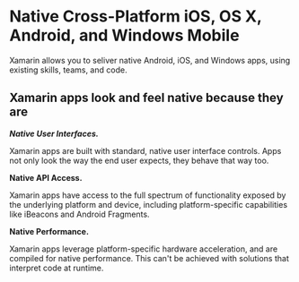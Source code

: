 # Native Cross-Platform iOS, OS X, Android, and Windows Mobile

Xamarin allows you to seliver native Android, iOS, and
Windows apps, using existing skills,
teams, and code.

## Xamarin apps look and feel native because they are

***Native User Interfaces.***

Xamarin apps are built with standard, native user interface controls. Apps not
only look the way the end user expects, they behave that way too.

**Native API Access.**

Xamarin apps have access to the full spectrum of functionality exposed by the
underlying platform and device, including platform-specific capabilities like
iBeacons and Android Fragments.

**Native Performance.**

Xamarin apps leverage platform-specific hardware acceleration, and are compiled
for native performance. This can't be achieved with solutions that interpret
code at runtime.

